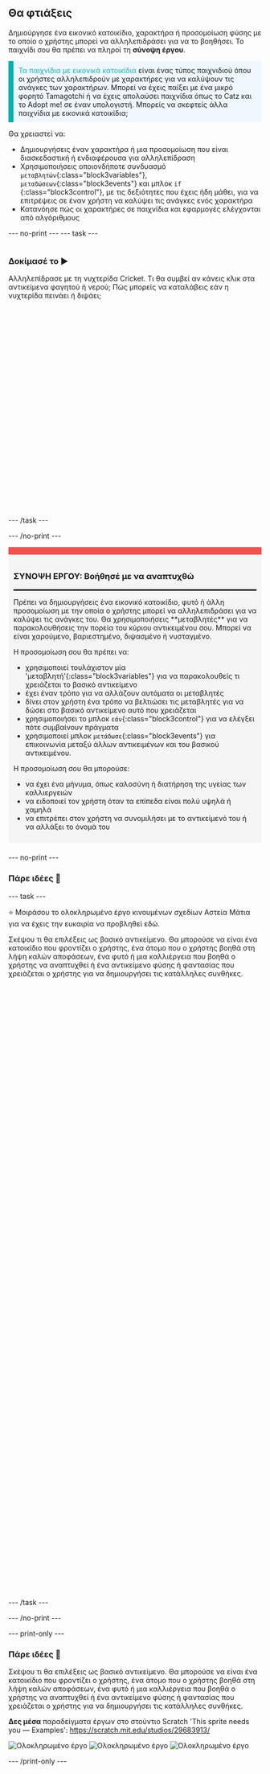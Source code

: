 ## Θα φτιάξεις

Δημιούργησε ένα εικονικό κατοικίδιο, χαρακτήρα ή προσομοίωση φύσης με το οποίο ο χρήστης μπορεί να αλληλεπιδράσει για να το βοηθήσει. Το παιχνίδι σου θα πρέπει να πληροί τη **σύνοψη έργου**.

<p style="border-left: solid; border-width:10px; border-color: #0faeb0; background-color: aliceblue; padding: 10px;">
<span style="color: #0faeb0">Τα παιχνίδια με εικονικά κατοικίδια</span> είναι ένας τύπος παιχνιδιού όπου οι χρήστες αλληλεπιδρούν με χαρακτήρες για να καλύψουν τις ανάγκες των χαρακτήρων. Μπορεί να έχεις παίξει με ένα μικρό φορητό Tamagotchi ή να έχεις απολαύσει παιχνίδια όπως το Catz και το Adopt me! σε έναν υπολογιστή. Μπορείς να σκεφτείς άλλα παιχνίδια με εικονικά κατοικίδια;
</p>

Θα χρειαστεί να:
+ Δημιουργήσεις έναν χαρακτήρα ή μια προσομοίωση που είναι διασκεδαστική ή ενδιαφέρουσα για αλληλεπίδραση
+ Χρησιμοποιήσεις οποιονδήποτε συνδυασμό `μεταβλητών`{:class="block3variables"}, `μεταδώσεων`{:class="block3events"} και μπλοκ `if` {:class="block3control"}, με τις δεξιότητες που έχεις ήδη μάθει, για να επιτρέψεις σε έναν χρήστη να καλύψει τις ανάγκες ενός χαρακτήρα
+ Κατανόησε πώς οι χαρακτήρες σε παιχνίδια και εφαρμογές ελέγχονται από αλγόριθμους

--- no-print --- --- task ---

<div style="display: flex; flex-wrap: wrap">
<div style="flex-basis: 200px; flex-grow: 1">

### Δοκίμασέ το ▶️ 

Αλληλεπίδρασε με τη νυχτερίδα Cricket. Τι θα συμβεί αν κάνεις κλικ στα αντικείμενα φαγητού ή νερού; Πώς μπορείς να καταλάβεις εάν η νυχτερίδα πεινάει ή διψάει;

</div>
<div>
<div class="scratch-preview" style="margin-left: 15px;">
  <iframe allowtransparency="true" width="485" height="402" src="" frameborder="0"></iframe>
</div>

</div>
</div>

--- /task ---

--- /no-print ---

<div style="border-top: 15px solid #f3524f; background-color: whitesmoke; margin-bottom: 20px; padding: 10px;">

### ΣΥΝΟΨΗ ΕΡΓΟΥ: Βοήθησέ με να αναπτυχθώ
<hr style="border-top: 2px solid black;">
Πρέπει να δημιουργήσεις ένα εικονικό κατοικίδιο, φυτό ή άλλη προσομοίωση με την οποία ο χρήστης μπορεί να αλληλεπιδράσει για να καλύψει τις ανάγκες του. Θα χρησιμοποιήσεις **μεταβλητές** για να παρακολουθήσεις την πορεία του κύριου αντικειμένου σου. Μπορεί να είναι χαρούμενο, βαριεστημένο, διψασμένο ή νυσταγμένο. 

Η προσομοίωση σου θα πρέπει να:
+ χρησιμοποιεί τουλάχιστον μία 'μεταβλητή'{:class="block3variables"} για να παρακολουθείς τι χρειάζεται το βασικό αντικείμενο
+ έχει έναν τρόπο για να αλλάζουν αυτόματα οι μεταβλητές
+ δίνει στον χρήστη ένα τρόπο να βελτιώσει τις μεταβλητές για να δώσει στο βασικό αντικείμενο αυτό που χρειάζεται
+ χρησιμοποιήσει το μπλοκ `εάν`{:class="block3control"} για να ελέγξει πότε συμβαίνουν πράγματα
+ χρησιμοποιεί μπλοκ `μετάδωσε`{:class="block3events"} για επικοινωνία μεταξύ άλλων αντικειμένων και του βασικού αντικειμένου.

Η προσομοίωση σου θα μπορούσε:
+ να έχει ένα μήνυμα, όπως καλοσύνη ή διατήρηση της υγείας των καλλιεργειών
+ να ειδοποιεί τον χρήστη όταν τα επίπεδα είναι πολύ υψηλά ή χαμηλά
+ να επιτρέπει στον χρήστη να συνομιλήσει με το αντικείμενό του ή να αλλάξει το όνομά του
</div>

--- no-print ---

### Πάρε ιδέες 💭

--- task ---

⭐ Μοιράσου το ολοκληρωμένο έργο κινουμένων σχεδίων Αστεία Μάτια για να έχεις την ευκαιρία να προβληθεί εδώ.

Σκέψου τι θα επιλέξεις ως βασικό αντικείμενο. Θα μπορούσε να είναι ένα κατοικίδιο που φροντίζει ο χρήστης, ένα άτομο που ο χρήστης βοηθά στη λήψη καλών αποφάσεων, ένα φυτό ή μια καλλιέργεια που βοηθά ο χρήστης να αναπτυχθεί ή ένα αντικείμενο φύσης ή φαντασίας που χρειάζεται ο χρήστης για να δημιουργήσει τις κατάλληλες συνθήκες.
<div class="scratch-preview" style="margin-left: 15px;">
  <iframe allowtransparency="true" width="485" height="402" src="" frameborder="0"></iframe>
</div>
<div class="scratch-preview" style="margin-left: 15px;">
  <iframe allowtransparency="true" width="485" height="402" src="" frameborder="0"></iframe>
</div>
<div class="scratch-preview" style="margin-left: 15px;">
  <iframe allowtransparency="true" width="485" height="402" src="" frameborder="0"></iframe>
</div>

--- /task ---

--- /no-print ---

--- print-only ---

### Πάρε ιδέες 💭

Σκέψου τι θα επιλέξεις ως βασικό αντικείμενο. Θα μπορούσε να είναι ένα κατοικίδιο που φροντίζει ο χρήστης, ένα άτομο που ο χρήστης βοηθά στη λήψη καλών αποφάσεων, ένα φυτό ή μια καλλιέργεια που βοηθά ο χρήστης να αναπτυχθεί ή ένα αντικείμενο φύσης ή φαντασίας που χρειάζεται ο χρήστης για να δημιουργήσει τις κατάλληλες συνθήκες.

**Δες μέσα** παραδείγματα έργων στο στούντιο Scratch 'This sprite needs you — Examples': https://scratch.mit.edu/studios/29683913/

![Ολοκληρωμένο έργο](images/bat-project.png) ![Ολοκληρωμένο έργο](images/watermelon-project.png) ![Ολοκληρωμένο έργο](images/rainbow-project.png)

--- /print-only ---


